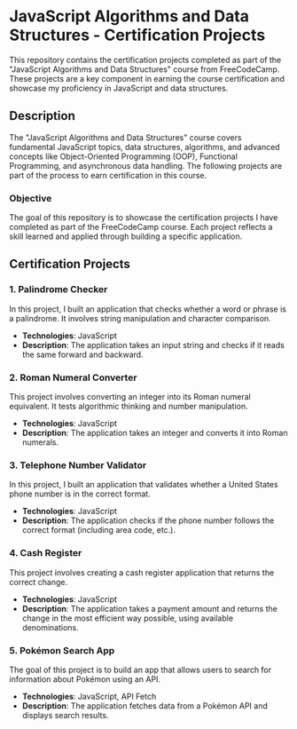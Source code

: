 # JavaScript Algorithms and Data Structures - Certification Projects

This repository contains the certification projects completed as part of the "JavaScript Algorithms and Data Structures" course from FreeCodeCamp. These projects are a key component in earning the course certification and showcase my proficiency in JavaScript and data structures.

## Description

The "JavaScript Algorithms and Data Structures" course covers fundamental JavaScript topics, data structures, algorithms, and advanced concepts like Object-Oriented Programming (OOP), Functional Programming, and asynchronous data handling. The following projects are part of the process to earn certification in this course.

### Objective

The goal of this repository is to showcase the certification projects I have completed as part of the FreeCodeCamp course. Each project reflects a skill learned and applied through building a specific application.

## Certification Projects

### 1. **Palindrome Checker**
   In this project, I built an application that checks whether a word or phrase is a palindrome. It involves string manipulation and character comparison.

   - **Technologies**: JavaScript
   - **Description**: The application takes an input string and checks if it reads the same forward and backward.

### 2. **Roman Numeral Converter**
   This project involves converting an integer into its Roman numeral equivalent. It tests algorithmic thinking and number manipulation.

   - **Technologies**: JavaScript
   - **Description**: The application takes an integer and converts it into Roman numerals.

### 3. **Telephone Number Validator**
   In this project, I built an application that validates whether a United States phone number is in the correct format.

   - **Technologies**: JavaScript
   - **Description**: The application checks if the phone number follows the correct format (including area code, etc.).

### 4. **Cash Register**
   This project involves creating a cash register application that returns the correct change.

   - **Technologies**: JavaScript
   - **Description**: The application takes a payment amount and returns the change in the most efficient way possible, using available denominations.

### 5. **Pokémon Search App**
   The goal of this project is to build an app that allows users to search for information about Pokémon using an API.

   - **Technologies**: JavaScript, API Fetch
   - **Description**: The application fetches data from a Pokémon API and displays search results.